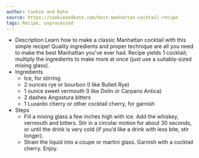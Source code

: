 ```yaml
---
author: Cookie and Kate
source: https://cookieandkate.com/best-manhattan-cocktail-recipe
tags: Recipe, unprocessed
---
```

- Description
Learn how to make a classic Manhattan cocktail with this simple recipe! Quality ingredients and proper technique are all you need to make the best Manhattan you've ever had. Recipe yields 1 cocktail; multiply the ingredients to make more at once (just use a suitably-sized mixing glass).
- Ingredients
	- Ice, for stirring
	- 2 ounces rye or bourbon (I like Bulleit Rye)
	- 1 ounce sweet vermouth (I like Dolin or Carpano Antica)
	- 2 dashes Angostura bitters
	- 1 Luxardo cherry or other cocktail cherry, for garnish
- Steps
	- Fill a mixing glass a few inches high with ice. Add the whiskey, vermouth and bitters. Stir in a circular motion for about 30 seconds, or until the drink is very cold (if you&#8217;d like a drink with less bite, stir longer).
	- Strain the liquid into a coupe or martini glass. Garnish with a cocktail cherry. Enjoy.
